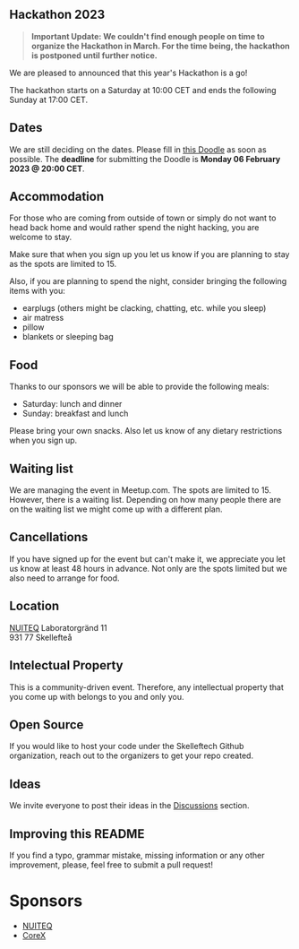 ## Hackathon 2023
> **Important Update: We couldn't find enough people on time to organize the Hackathon in March. For the time being, the hackathon is postponed until further notice.**

We are pleased to announced that this year's Hackathon is a go!

The hackathon starts on a Saturday at 10:00 CET and ends the following Sunday at 17:00 CET.

## Dates
We are still deciding on the dates. Please fill in [this Doodle](https://doodle.com/meeting/participate/id/e36Y7Npd)
as soon as possible.
The **deadline** for submitting the Doodle is **Monday 06 February 2023 @ 20:00 CET**.

## Accommodation
For those who are coming from outside of town or simply do not want to head back
home and would rather spend the night hacking, you are welcome to stay.

Make sure that when you sign up you let us know if you are planning to stay as
the spots are limited to 15.

Also, if you are planning to spend the night, consider bringing the following items
with you:
- earplugs (others might be clacking, chatting, etc. while you sleep)
- air matress
- pillow
- blankets or sleeping bag

## Food
Thanks to our sponsors we will be able to provide the following meals:
- Saturday: lunch and dinner
- Sunday: breakfast and lunch

Please bring your own snacks. Also let us know of any dietary restrictions when
you sign up.

## Waiting list
We are managing the event in Meetup.com. The spots are limited to 15. However,
there is a waiting list. Depending on how many people there are on the waiting list
we might come up with a different plan.

## Cancellations
If you have signed up for the event but can't make it, we appreciate you let us
know at least 48 hours in advance. Not only are the spots limited but we also
need to arrange for food.

## Location
[NUITEQ](https://goo.gl/maps/2do4htUZAFJLWqZ6A)
Laboratorgränd 11  
931 77 Skellefteå  

## Intelectual Property
This is a community-driven event. Therefore, any intellectual property that
you come up with belongs to you and only you.

## Open Source
If you would like to host your code under the Skelleftech Github organization,
reach out to the organizers to get your repo created.

## Ideas
We invite everyone to post their ideas in the [Discussions](https://github.com/skelleftechforever/hackathon-2023/discussions)
section.

## Improving this README
If you find a typo, grammar mistake, missing information or any other improvement,
please, feel free to submit a pull request!

# Sponsors
- [NUITEQ](https://www.nuiteq.com/)
- [CoreX](https://corex.co)
